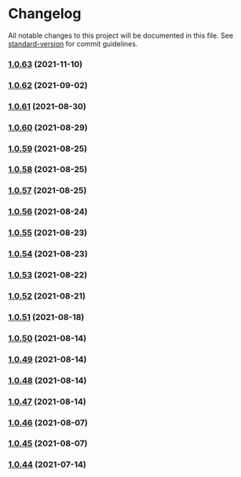 # Changelog

All notable changes to this project will be documented in this file. See [standard-version](https://github.com/conventional-changelog/standard-version) for commit guidelines.

### [1.0.63](https://github.com/themefisher/core-docs/compare/v1.0.62...v1.0.63) (2021-11-10)

### [1.0.62](https://github.com/themefisher/core-docs/compare/v1.0.61...v1.0.62) (2021-09-02)

### [1.0.61](https://github.com/themefisher/core-docs/compare/v1.0.60...v1.0.61) (2021-08-30)

### [1.0.60](https://github.com/themefisher/core-docs/compare/v1.0.59...v1.0.60) (2021-08-29)

### [1.0.59](https://github.com/themefisher/core-docs/compare/v1.0.58...v1.0.59) (2021-08-25)

### [1.0.58](https://github.com/themefisher/core-docs/compare/v1.0.57...v1.0.58) (2021-08-25)

### [1.0.57](https://github.com/themefisher/core-docs/compare/v1.0.56...v1.0.57) (2021-08-25)

### [1.0.56](https://github.com/themefisher/core-docs/compare/v1.0.55...v1.0.56) (2021-08-24)

### [1.0.55](https://github.com/themefisher/core-docs/compare/v1.0.54...v1.0.55) (2021-08-23)

### [1.0.54](https://github.com/themefisher/core-docs/compare/v1.0.53...v1.0.54) (2021-08-23)

### [1.0.53](https://github.com/themefisher/core-docs/compare/v1.0.52...v1.0.53) (2021-08-22)

### [1.0.52](https://github.com/themefisher/core-docs/compare/v1.0.51...v1.0.52) (2021-08-21)

### [1.0.51](https://github.com/themefisher/core-docs/compare/v1.0.50...v1.0.51) (2021-08-18)

### [1.0.50](https://github.com/themefisher/core-docs/compare/v1.0.49...v1.0.50) (2021-08-14)

### [1.0.49](https://github.com/themefisher/core-docs/compare/v1.0.48...v1.0.49) (2021-08-14)

### [1.0.48](https://github.com/themefisher/core-docs/compare/v1.0.47...v1.0.48) (2021-08-14)

### [1.0.47](https://github.com/themefisher/core-docs/compare/v1.0.46...v1.0.47) (2021-08-14)

### [1.0.46](https://github.com/themefisher/core-docs/compare/v1.0.45...v1.0.46) (2021-08-07)

### [1.0.45](https://github.com/themefisher/core-docs/compare/v1.0.44...v1.0.45) (2021-08-07)

### [1.0.44](https://github.com/themefisher/core-docs/compare/v1.0.43...v1.0.44) (2021-07-14)
